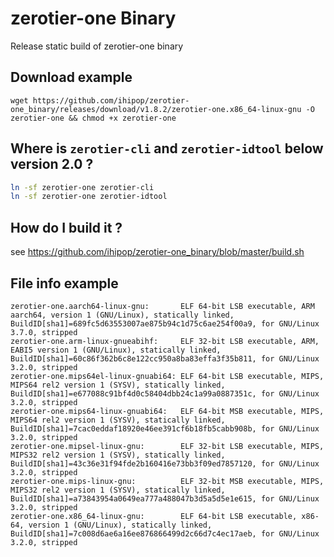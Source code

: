 # zerotier-one Binary
Release static build of zerotier-one binary

## Download example

`wget https://github.com/ihipop/zerotier-one_binary/releases/download/v1.8.2/zerotier-one.x86_64-linux-gnu -O zerotier-one && chmod +x zerotier-one`


## Where is `zerotier-cli` and `zerotier-idtool` below version 2.0 ?

```bash
ln -sf zerotier-one zerotier-cli
ln -sf zerotier-one zerotier-idtool
```
 ## How do I build it ?
 see https://github.com/ihipop/zerotier-one_binary/blob/master/build.sh
 
 
 ## File info example
 ```
 zerotier-one.aarch64-linux-gnu:       ELF 64-bit LSB executable, ARM aarch64, version 1 (GNU/Linux), statically linked, BuildID[sha1]=689fc5d63553007ae875b94c1d75c6ae254f00a9, for GNU/Linux 3.7.0, stripped
zerotier-one.arm-linux-gnueabihf:     ELF 32-bit LSB executable, ARM, EABI5 version 1 (GNU/Linux), statically linked, BuildID[sha1]=60c86f362b6c8e122cc950a8ba83effa3f35b811, for GNU/Linux 3.2.0, stripped
zerotier-one.mips64el-linux-gnuabi64: ELF 64-bit LSB executable, MIPS, MIPS64 rel2 version 1 (SYSV), statically linked, BuildID[sha1]=e677088c91bf4d0c58404dbb24c1a99a0887351c, for GNU/Linux 3.2.0, stripped
zerotier-one.mips64-linux-gnuabi64:   ELF 64-bit MSB executable, MIPS, MIPS64 rel2 version 1 (SYSV), statically linked, BuildID[sha1]=7cac0eddaf18920e46ee391cf6b18fb5cabb908b, for GNU/Linux 3.2.0, stripped
zerotier-one.mipsel-linux-gnu:        ELF 32-bit LSB executable, MIPS, MIPS32 rel2 version 1 (SYSV), statically linked, BuildID[sha1]=43c36e31f94fde2b160416e73bb3f09ed7857120, for GNU/Linux 3.2.0, stripped
zerotier-one.mips-linux-gnu:          ELF 32-bit MSB executable, MIPS, MIPS32 rel2 version 1 (SYSV), statically linked, BuildID[sha1]=a73843954a0649ea777a488047b3d5a5d5e1e615, for GNU/Linux 3.2.0, stripped
zerotier-one.x86_64-linux-gnu:        ELF 64-bit LSB executable, x86-64, version 1 (GNU/Linux), statically linked, BuildID[sha1]=7c008d6ae6a16ee876866499d2c66d7c4ec17aeb, for GNU/Linux 3.2.0, stripped
```
